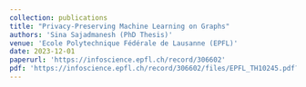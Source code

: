 ```yaml
---
collection: publications
title: "Privacy-Preserving Machine Learning on Graphs"
authors: 'Sina Sajadmanesh (PhD Thesis)'
venue: 'Ecole Polytechnique Fédérale de Lausanne (EPFL)'
date: 2023-12-01
paperurl: 'https://infoscience.epfl.ch/record/306602'
pdf: 'https://infoscience.epfl.ch/record/306602/files/EPFL_TH10245.pdf?ln=en'
---
```

